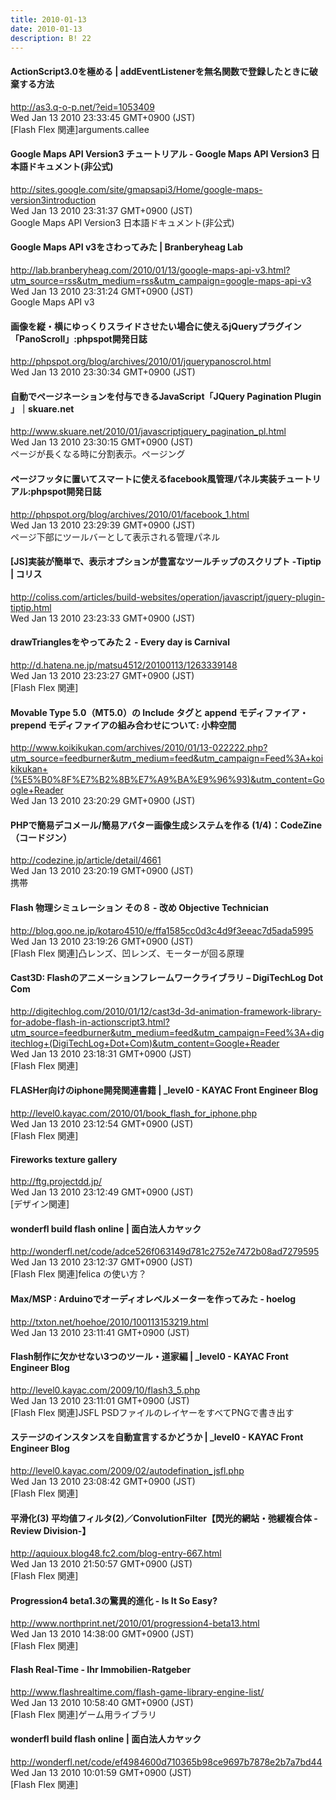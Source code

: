 ```yaml
---
title: 2010-01-13
date: 2010-01-13
description: B! 22
---
```


#### ActionScript3.0を極める | addEventListenerを無名関数で登録したときに破棄する方法
http://as3.q-o-p.net/?eid=1053409<br>
Wed Jan 13 2010 23:33:45 GMT+0900 (JST)<br>
[Flash Flex 関連]arguments.callee


#### Google Maps API Version3 チュートリアル - Google Maps API Version3 日本語ドキュメント(非公式)
http://sites.google.com/site/gmapsapi3/Home/google-maps-version3introduction<br>
Wed Jan 13 2010 23:31:37 GMT+0900 (JST)<br>
Google Maps API Version3 日本語ドキュメント(非公式)


#### Google Maps API v3をさわってみた | Branberyheag Lab
http://lab.branberyheag.com/2010/01/13/google-maps-api-v3.html?utm_source=rss&utm_medium=rss&utm_campaign=google-maps-api-v3<br>
Wed Jan 13 2010 23:31:24 GMT+0900 (JST)<br>
Google Maps API v3


#### 画像を縦・横にゆっくりスライドさせたい場合に使えるjQueryプラグイン「PanoScroll」:phpspot開発日誌
http://phpspot.org/blog/archives/2010/01/jquerypanoscrol.html<br>
Wed Jan 13 2010 23:30:34 GMT+0900 (JST)<br>


#### 自動でページネーションを付与できるJavaScript「JQuery Pagination Plugin 」｜skuare.net
http://www.skuare.net/2010/01/javascriptjquery_pagination_pl.html<br>
Wed Jan 13 2010 23:30:15 GMT+0900 (JST)<br>
ページが長くなる時に分割表示。ページング


#### ページフッタに置いてスマートに使えるfacebook風管理パネル実装チュートリアル:phpspot開発日誌
http://phpspot.org/blog/archives/2010/01/facebook_1.html<br>
Wed Jan 13 2010 23:29:39 GMT+0900 (JST)<br>
ページ下部にツールバーとして表示される管理パネル


####   [JS]実装が簡単で、表示オプションが豊富なツールチップのスクリプト -Tiptip | コリス
http://coliss.com/articles/build-websites/operation/javascript/jquery-plugin-tiptip.html<br>
Wed Jan 13 2010 23:23:33 GMT+0900 (JST)<br>


#### drawTrianglesをやってみた２ - Every day is Carnival
http://d.hatena.ne.jp/matsu4512/20100113/1263339148<br>
Wed Jan 13 2010 23:23:27 GMT+0900 (JST)<br>
[Flash Flex 関連]


#### Movable Type 5.0（MT5.0）の Include タグと append モディファイア・prepend モディファイアの組み合わせについて: 小粋空間
http://www.koikikukan.com/archives/2010/01/13-022222.php?utm_source=feedburner&utm_medium=feed&utm_campaign=Feed%3A+koikikukan+(%E5%B0%8F%E7%B2%8B%E7%A9%BA%E9%96%93)&utm_content=Google+Reader<br>
Wed Jan 13 2010 23:20:29 GMT+0900 (JST)<br>


#### PHPで簡易デコメール/簡易アバター画像生成システムを作る (1/4)：CodeZine（コードジン）
http://codezine.jp/article/detail/4661<br>
Wed Jan 13 2010 23:20:19 GMT+0900 (JST)<br>
携帯


#### Flash 物理シミュレーション その８ - 改め Objective Technician
http://blog.goo.ne.jp/kotaro4510/e/ffa1585cc0d3c4d9f3eeac7d5ada5995<br>
Wed Jan 13 2010 23:19:26 GMT+0900 (JST)<br>
[Flash Flex 関連]凸レンズ、凹レンズ、モーターが回る原理


#### Cast3D: Flashのアニメーションフレームワークライブラリ – DigiTechLog Dot Com
http://digitechlog.com/2010/01/12/cast3d-3d-animation-framework-library-for-adobe-flash-in-actionscript3.html?utm_source=feedburner&utm_medium=feed&utm_campaign=Feed%3A+digitechlog+(DigiTechLog+Dot+Com)&utm_content=Google+Reader<br>
Wed Jan 13 2010 23:18:31 GMT+0900 (JST)<br>
[Flash Flex 関連]


#### FLASHer向けのiphone開発関連書籍 | _level0 - KAYAC Front Engineer Blog
http://level0.kayac.com/2010/01/book_flash_for_iphone.php<br>
Wed Jan 13 2010 23:12:54 GMT+0900 (JST)<br>
[Flash Flex 関連]


#### Fireworks texture gallery
http://ftg.projectdd.jp/<br>
Wed Jan 13 2010 23:12:49 GMT+0900 (JST)<br>
[デザイン関連]


#### wonderfl build flash online | 面白法人カヤック
http://wonderfl.net/code/adce526f063149d781c2752e7472b08ad7279595<br>
Wed Jan 13 2010 23:12:37 GMT+0900 (JST)<br>
[Flash Flex 関連]felica の使い方？


#### Max/MSP : Arduinoでオーディオレベルメーターを作ってみた - hoelog
http://txton.net/hoehoe/2010/100113153219.html<br>
Wed Jan 13 2010 23:11:41 GMT+0900 (JST)<br>


#### Flash制作に欠かせない3つのツール・道家編 | _level0 - KAYAC Front Engineer Blog
http://level0.kayac.com/2009/10/flash3_5.php<br>
Wed Jan 13 2010 23:11:01 GMT+0900 (JST)<br>
[Flash Flex 関連]JSFL PSDファイルのレイヤーをすべてPNGで書き出す


#### ステージのインスタンスを自動宣言するかどうか | _level0 - KAYAC Front Engineer Blog
http://level0.kayac.com/2009/02/autodefination_jsfl.php<br>
Wed Jan 13 2010 23:08:42 GMT+0900 (JST)<br>
[Flash Flex 関連]


#### 平滑化(3) 平均値フィルタ(2)／ConvolutionFilter【閃光的網站・弛緩複合体 -Review Division-】
http://aquioux.blog48.fc2.com/blog-entry-667.html<br>
Wed Jan 13 2010 21:50:57 GMT+0900 (JST)<br>
[Flash Flex 関連]


#### Progression4 beta1.3の驚異的進化 - Is It So Easy?
http://www.northprint.net/2010/01/progression4-beta13.html<br>
Wed Jan 13 2010 14:38:00 GMT+0900 (JST)<br>
[Flash Flex 関連]


#### Flash Real-Time - Ihr Immobilien-Ratgeber
http://www.flashrealtime.com/flash-game-library-engine-list/<br>
Wed Jan 13 2010 10:58:40 GMT+0900 (JST)<br>
[Flash Flex 関連]ゲーム用ライブラリ


#### wonderfl build flash online | 面白法人カヤック
http://wonderfl.net/code/ef4984600d710365b98ce9697b7878e2b7a7bd44<br>
Wed Jan 13 2010 10:01:59 GMT+0900 (JST)<br>
[Flash Flex 関連]


